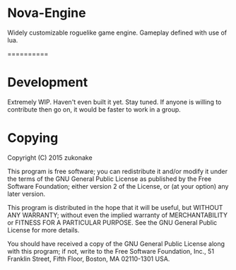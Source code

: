# Nova-Engine
Widely customizable roguelike game engine.
Gameplay defined with use of lua.

==========

# Development
Extremely WIP. Haven't even built it yet. Stay tuned.
If anyone is willing to contribute then go on, it would be faster to work in a group.

# Copying
Copyright (C) 2015 zukonake

This program is free software; you can redistribute it and/or modify
it under the terms of the GNU General Public License as published by
the Free Software Foundation; either version 2 of the License, or
(at your option) any later version.

This program is distributed in the hope that it will be useful,
but WITHOUT ANY WARRANTY; without even the implied warranty of
MERCHANTABILITY or FITNESS FOR A PARTICULAR PURPOSE.  See the
GNU General Public License for more details.

You should have received a copy of the GNU General Public License along
with this program; if not, write to the Free Software Foundation, Inc.,
51 Franklin Street, Fifth Floor, Boston, MA 02110-1301 USA.
